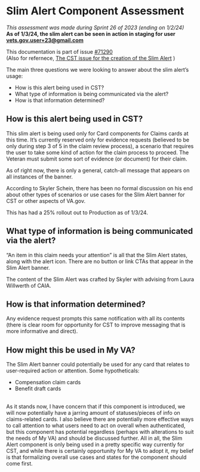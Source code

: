 
# Slim Alert Component Assessment
<i>This assessment was made during Sprint 26 of 2023 (ending on 1/2/24)</i><br>
**As of 1/3/24, the slim alert can be seen in action in staging for user vets.gov.user+23@gmail.com**

This documentation is part of issue <a href = "https://github.com/department-of-veterans-affairs/va.gov-team/issues/71290">#71290</a><br>
(Also for refernece, <a href = "https://github.com/department-of-veterans-affairs/vets-design-system-documentation/issues/1975">The CST issue for the creation of the Slim Alert<a/> )

The main three questions we were looking to answer about the slim alert’s usage:
<Ul>
  <li> How is this alert being used in CST?</li>
  <li> What type of information is being communicated via the alert?</li>
  <li> How is that information determined? </li>
</Ul>

## How is this alert being used in CST?
This slim alert is being used only for Card components for Claims cards at this time. It’s currently  reserved only for evidence requests (believed to be only during step 3 of 5 in the claim review process), a scenario that requires the user to take some kind of action for the claim process to proceed. The Veteran must submit some sort of evidence (or document) for their claim.

As of right now, there is only a general, catch-all message that appears on all instances of the banner.

According to Skyler Schein, there has been no formal discussion on his end about other types of scenarios or use cases for the Slim Alert banner for CST or other aspects of VA.gov.   

This has had a 25% rollout out to Production as of 1/3/24.

## What type of information is being communicated via the alert?
“An item in this claim needs your attention” is all that the Slim Alert states, along with the alert icon. There are no button or link CTAs that appear in the Slim Alert banner.

The content of the Slim Alert was crafted by Skyler with advising from Laura Willwerth of CAIA. 

## How is that information determined?
Any evidence request prompts this same notification with all its contents (there is clear room for opportunity for CST to improve messaging that is more informative and direct).


## How might this be used in My VA?
The Slim Alert banner could potentially be used for any card that relates to user-required action or attention. Some hypotheticals:
<ul>
  <li> Compensation claim cards </li>
  <li> Benefit draft cards </li>
</ul><br>
As it stands now, I have concern that if this component is introduced, we will now potentially have a jarring amount of statuses/pieces of info on claims-related cards. I also believe there are potentially more effective ways to call attention to what users need to act on overall when authenticated, but this component has potential regardless (perhaps with alterations to suit the needs of My VA) and should be discussed further. All in all, the Slim Alert component is only being used in a pretty specific way currently for CST, and while there is certainly opportunity for My VA to adopt it, my belief is that formalizing overall use cases and states for the component should come first. 
